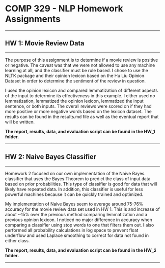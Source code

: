 # COMP 329 - NLP Homework Assignments
<hr>

## HW 1: Movie Review Data
<hr>
The purpose of this assignment is to determine if a movie review is positive or negative. The caveat was that we 
were not allowed to use any machine learning at all, and the classifier must be rule based. I chose to use the NLTK package
and their opinion lexicon based on the Hu Liu Opinion Dataset in order to determine the sentiment of the review in question.

I used the opinion lexicon and compared lemmatization of different aspects of the input to determine its effectiveness in this 
example. I either used no lemmatization, lemmatized the opinion lexicon, lemmatized the input sentence, or both inputs. 
The overall reviews were scored on if they had more positive or more negative words based on the 
lexicon dataset. The results can be found in the results.md file as well as the eventual report that will be written.

**The report, results, data, and evaluation script can be found in the HW_1 folder.**
<hr>

## HW 2: Naive Bayes Classifier
<hr>
Homework 2 focused on our own implementation of the Naive Bayes classifier that uses the Bayes Theorem to predict the class of 
input data based on prior probabilities. This type of classifier is good for data that will likely have repeated data. In addition,
this classifier is useful for less powerful machines because it can be quickly trained and optimized.

My implementation of Naive Bayes seem to average around 75-76% accuracy for the movie review data set used in HW 1. This is and increase
of about ~15% over the previous method comparing lemmatization and a previous opinion lexicon. I noticed no major difference in accuracy
when comparing a classifier using stop words to one that filters them out. I also performed all probability calculations in log space
to prevent float underflow and used Laplace smoothing to correct for data not found in either class. 

**The report, results, data, and evaluation script can be found in the HW_2 folder.**
<hr>